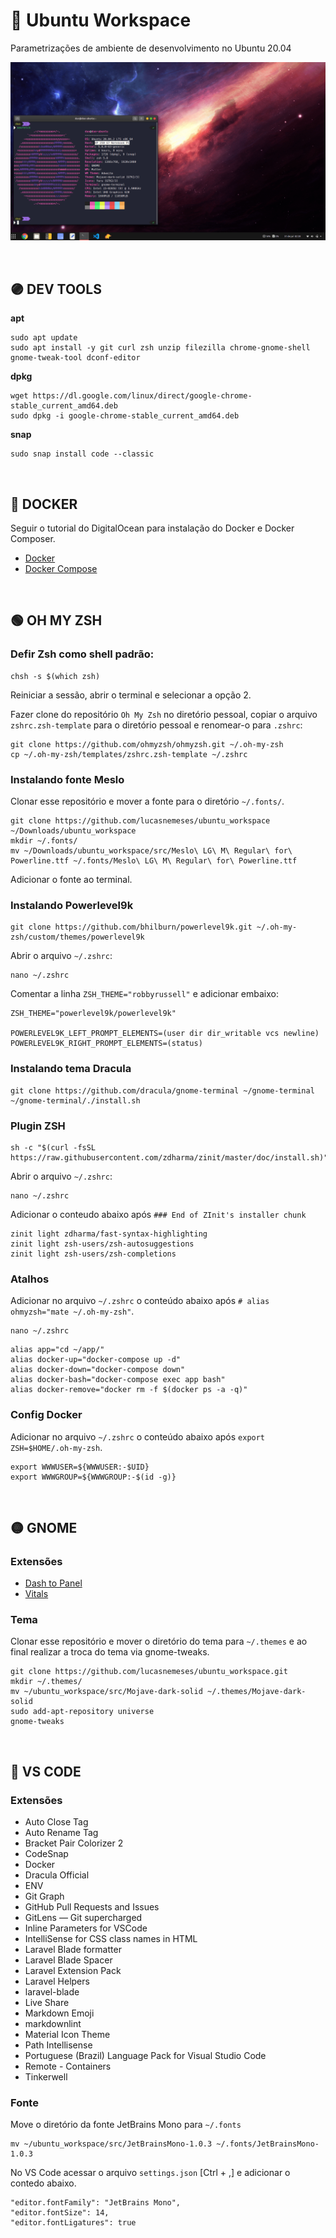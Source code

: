 # :rocket: Ubuntu Workspace

Parametrizações de ambiente de desenvolvimento no Ubuntu 20.04

![print](src/print.png)

<br>

## :purple_circle: DEV TOOLS

**apt**

```
sudo apt update
sudo apt install -y git curl zsh unzip filezilla chrome-gnome-shell gnome-tweak-tool dconf-editor
```

**dpkg**

```
wget https://dl.google.com/linux/direct/google-chrome-stable_current_amd64.deb
sudo dpkg -i google-chrome-stable_current_amd64.deb
```

**snap**

```
sudo snap install code --classic
```

<br>

## :large_blue_circle: DOCKER

Seguir o tutorial do DigitalOcean para instalação do Docker e Docker Composer.
- [Docker](https://www.digitalocean.com/community/tutorials/how-to-install-and-use-docker-on-ubuntu-20-04-pt)
- [Docker Compose](https://www.digitalocean.com/community/tutorials/how-to-install-and-use-docker-compose-on-ubuntu-20-04-pt)

<br>

## :green_circle: OH MY ZSH

### Defir Zsh como shell padrão:

```shell
chsh -s $(which zsh)
```

Reiniciar a sessão, abrir o terminal e selecionar a opção 2.

Fazer clone do repositório `Oh My Zsh` no diretório pessoal, copiar o arquivo `zshrc.zsh-template` para o diretório pessoal e renomear-o para `.zshrc`:

```shell
git clone https://github.com/ohmyzsh/ohmyzsh.git ~/.oh-my-zsh
cp ~/.oh-my-zsh/templates/zshrc.zsh-template ~/.zshrc
```

### Instalando fonte Meslo

Clonar esse repositório e mover a fonte para o diretório `~/.fonts/`.

```shell
git clone https://github.com/lucasnemeses/ubuntu_workspace ~/Downloads/ubuntu_workspace
mkdir ~/.fonts/
mv ~/Downloads/ubuntu_workspace/src/Meslo\ LG\ M\ Regular\ for\ Powerline.ttf ~/.fonts/Meslo\ LG\ M\ Regular\ for\ Powerline.ttf
```

Adicionar o fonte ao terminal.

### Instalando Powerlevel9k

```shell
git clone https://github.com/bhilburn/powerlevel9k.git ~/.oh-my-zsh/custom/themes/powerlevel9k
```

Abrir o arquivo `~/.zshrc`:

```
nano ~/.zshrc
```

Comentar a linha `ZSH_THEME="robbyrussell"` e adicionar embaixo:

```
ZSH_THEME="powerlevel9k/powerlevel9k"

POWERLEVEL9K_LEFT_PROMPT_ELEMENTS=(user dir dir_writable vcs newline)
POWERLEVEL9K_RIGHT_PROMPT_ELEMENTS=(status)
```

### Instalando tema Dracula

```shell
git clone https://github.com/dracula/gnome-terminal ~/gnome-terminal
~/gnome-terminal/./install.sh
```

### Plugin ZSH

```shell
sh -c "$(curl -fsSL https://raw.githubusercontent.com/zdharma/zinit/master/doc/install.sh)"
```

Abrir o arquivo `~/.zshrc`:

```shell
nano ~/.zshrc
```

Adicionar o conteudo abaixo após `### End of ZInit's installer chunk`

```
zinit light zdharma/fast-syntax-highlighting
zinit light zsh-users/zsh-autosuggestions
zinit light zsh-users/zsh-completions
```

### Atalhos

Adicionar no arquivo `~/.zshrc` o conteúdo abaixo após `# alias ohmyzsh="mate ~/.oh-my-zsh"`.

```shell
nano ~/.zshrc
```

```
alias app="cd ~/app/"
alias docker-up="docker-compose up -d"
alias docker-down="docker-compose down"
alias docker-bash="docker-compose exec app bash"
alias docker-remove="docker rm -f $(docker ps -a -q)"
```

### Config Docker

Adicionar no arquivo `~/.zshrc` o conteúdo abaixo após `export ZSH=$HOME/.oh-my-zsh`.

```
export WWWUSER=${WWWUSER:-$UID}
export WWWGROUP=${WWWGROUP:-$(id -g)}
```

<br>

## :yellow_circle: GNOME

### Extensões

- [Dash to Panel](https://extensions.gnome.org/extension/1160/dash-to-panel/)
- [Vitals](https://extensions.gnome.org/extension/1460/vitals/)

### Tema

Clonar esse repositório e mover o diretório do tema para `~/.themes` e ao final realizar a troca do tema via gnome-tweaks.

```shell
git clone https://github.com/lucasnemeses/ubuntu_workspace.git
mkdir ~/.themes/
mv ~/ubuntu_workspace/src/Mojave-dark-solid ~/.themes/Mojave-dark-solid
sudo add-apt-repository universe
gnome-tweaks
```

<br>

## :red_circle: VS CODE

### Extensões

- Auto Close Tag
- Auto Rename Tag
- Bracket Pair Colorizer 2
- CodeSnap
- Docker
- Dracula Official
- ENV
- Git Graph
- GitHub Pull Requests and Issues
- GitLens — Git supercharged
- Inline Parameters for VSCode
- IntelliSense for CSS class names in HTML
- Laravel Blade formatter
- Laravel Blade Spacer
- Laravel Extension Pack
- Laravel Helpers
- laravel-blade
- Live Share
- Markdown Emoji
- markdownlint
- Material Icon Theme
- Path Intellisense
- Portuguese (Brazil) Language Pack for Visual Studio Code
- Remote - Containers
- Tinkerwell

### Fonte

Move o diretório da fonte JetBrains Mono para `~/.fonts`

```
mv ~/ubuntu_workspace/src/JetBrainsMono-1.0.3 ~/.fonts/JetBrainsMono-1.0.3
```

No VS Code acessar o arquivo `settings.json` [Ctrl + ,] e adicionar o contedo abaixo.

```
"editor.fontFamily": "JetBrains Mono",
"editor.fontSize": 14,
"editor.fontLigatures": true
```

